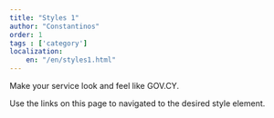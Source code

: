 ```yaml
---
title: "Styles 1"
author: "Constantinos"
order: 1
tags : ['category']
localization: 
    en: "/en/styles1.html"
---
```

Make your service look and feel like GOV.CY.

Use the links on this page to navigated to the desired style element.
